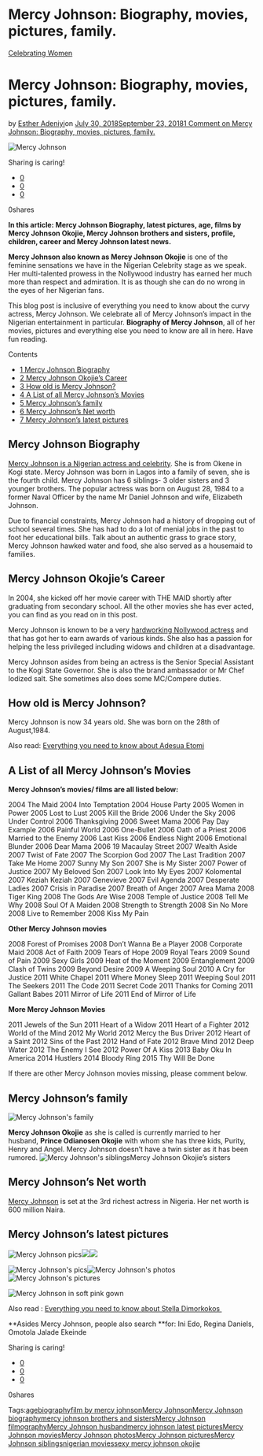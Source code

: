 # Mercy Johnson: Biography, movies, pictures, family.

[Celebrating Women](https://estheradeniyi.com/category/celebrating-women/)
# Mercy Johnson: Biography, movies, pictures, family.

by [Esther Adeniyi](https://estheradeniyi.com/author/esther-adeniyi/)on [July 30, 2018September 23, 2018](https://estheradeniyi.com/mercy-johnson/)[1 Comment on Mercy Johnson: Biography, movies, pictures, family.](https://estheradeniyi.com/mercy-johnson/#comments)

![Mercy Johnson](https://estheradeniyi.com/wp-content/uploads/2018/07/Mercy-Johnson.png)

Sharing is caring!

- [0](https://www.facebook.com/sharer/sharer.php?u=https%3A%2F%2Festheradeniyi.com%2Fmercy-johnson%2F&amp;t=Mercy%20Johnson%3A%20Biography%2C%20movies%2C%20pictures%2C%20family.)
- [0](https://twitter.com/intent/tweet?text=Mercy%20Johnson%3A%20Biography%2C%20movies%2C%20pictures%2C%20family.&amp;url=https%3A%2F%2Festheradeniyi.com%2Fmercy-johnson%2F)
- [0](#)

0shares

**In this article: Mercy Johnson Biography, latest pictures, age, films by Mercy Johnson Okojie, Mercy Johnson brothers and sisters, profile, children, career and Mercy Johnson latest news.**

**Mercy Johnson **also known as** Mercy Johnson Okojie** is one of the feminine sensations we have in the Nigerian Celebrity stage as we speak. Her multi-talented prowess in the Nollywood industry has earned her much more than respect and admiration. It is as though she can do no wrong in the eyes of her Nigerian fans.

This blog post is inclusive of everything you need to know about the curvy actress, Mercy Johnson. We celebrate all of Mercy Johnson&#x2019;s impact in the Nigerian entertainment in particular. **Biography of Mercy Johnson**, all of her movies, pictures and everything else you need to know are all in here. Have fun reading.

Contents

- [1 Mercy Johnson Biography](#Mercy_Johnson_Biography)
- [2 Mercy Johnson Okojie&#x2019;s Career](#Mercy_Johnson_Okojie8217s_Career)
- [3 How old is Mercy Johnson?](#How_old_is_Mercy_Johnson)
- [4 A List of all Mercy Johnson&#x2019;s Movies](#A_List_of_all_Mercy_Johnson8217s_Movies)
- [5 Mercy Johnson&#x2019;s family](#Mercy_Johnson8217s_family)
- [6 Mercy Johnson&#x2019;s Net worth](#Mercy_Johnson8217s_Net_worth)
- [7 Mercy Johnson&#x2019;s latest pictures](#Mercy_Johnson8217s_latest_pictures)

## Mercy Johnson Biography

[Mercy Johnson is a Nigerian actress and celebrity](https://en.wikipedia.org/wiki/Mercy_Johnson). She is from Okene in Kogi state. Mercy Johnson was born in Lagos into a family of seven, she is the fourth child. Mercy Johnson has 6 siblings- 3 older sisters and 3 younger brothers. The popular actress was born on August 28, 1984 to a former Naval Officer by the name Mr Daniel Johnson and wife, Elizabeth Johnson.

Due to financial constraints, Mercy Johnson had a history of dropping out of school several times. She has had to do a lot of menial jobs in the past to foot her educational bills. Talk about an authentic grass to grace story, Mercy Johnson hawked water and food, she also served as a housemaid to families.

## Mercy Johnson Okojie&#x2019;s Career

In 2004, she kicked off her movie career with THE MAID shortly after graduating from secondary school. All the other movies she has ever acted, you can find as you read on in this post.

Mercy Johnson is known to be a very [hardworking Nollywood actress](https://ynaija.com/film-blog-mercy-johnson-homages-igala-people-with-epic-movie-the-lamb/) and that has got her to earn awards of various kinds. She also has a passion for helping the less privileged including widows and children at a disadvantage.

Mercy Johnson asides from being an actress is the Senior Special Assistant to the Kogi State Governor. She is also the brand ambassador or Mr Chef Iodized salt. She sometimes also does some MC/Compere duties.

## How old is Mercy Johnson?

Mercy Johnson is now 34 years old. She was born on the 28th of August,1984.

Also read: [Everything you need to know about Adesua Etomi](https://estheradeniyi.com/adesua-etomi/)

## A List of all Mercy Johnson&#x2019;s Movies

**Mercy Johnson&#x2019;s movies/ films are all listed below:**

2004 The Maid
 2004 Into Temptation
 2004 House Party
 2005 Women in Power
 2005 Lost to Lust
 2005 Kill the Bride
 2006 Under the Sky
 2006 Under Control
 2006 Thanksgiving
 2006 Sweet Mama
 2006 Pay Day Example
 2006 Painful World
 2006 One-Bullet
 2006 Oath of a Priest
 2006 Married to the Enemy
 2006 Last Kiss
 2006 Endless Night
 2006 Emotional Blunder
 2006 Dear Mama
 2006 19 Macaulay Street
 2007 Wealth Aside
 2007 Twist of Fate
 2007 The Scorpion God
 2007 The Last Tradition
 2007 Take Me Home
 2007 Sunny My Son
 2007 She is My Sister
 2007 Power of Justice
 2007 My Beloved Son
 2007 Look Into My Eyes
 2007 Kolomental
 2007 Keziah Keziah
 2007 Genevieve
 2007 Evil Agenda
 2007 Desperate Ladies
 2007 Crisis in Paradise
 2007 Breath of Anger
 2007 Area Mama
 2008 Tiger King
 2008 The Gods Are Wise
 2008 Temple of Justice
 2008 Tell Me Why
 2008 Soul Of A Maiden
 2008 Strength to Strength
 2008 Sin No More
 2008 Live to Remember
 2008 Kiss My Pain

**Other Mercy Johnson movies**

2008 Forest of Promises
 2008 Don&#x2019;t Wanna Be a Player
 2008 Corporate Maid
 2008 Act of Faith
 2009 Tears of Hope
 2009 Royal Tears
 2009 Sound of Pain
 2009 Sexy Girls
 2009 Heat of the Moment
 2009 Entanglement
 2009 Clash of Twins
 2009 Beyond Desire
 2009 A Weeping Soul
 2010 A Cry for Justice
 2011 White Chapel
 2011 Where Money Sleep
 2011 Weeping Soul
 2011 The Seekers
 2011 The Code
 2011 Secret Code
 2011 Thanks for Coming
 2011 Gallant Babes
 2011 Mirror of Life
 2011 End of Mirror of Life

**More Mercy Johnson Movies**

2011 Jewels of the Sun
 2011 Heart of a Widow
 2011 Heart of a Fighter
 2012 World of the Mind
 2012 My World
 2012 Mercy the Bus Driver
 2012 Heart of a Saint
 2012 Sins of the Past
 2012 Hand of Fate
 2012 Brave Mind
 2012 Deep Water
 2012 The Enemy I See
 2012 Power Of A Kiss
 2013 Baby Oku In America
 2014 Hustlers
 2014 Bloody Ring
 2015 Thy Will Be Done

If there are other Mercy Johnson movies missing, please comment below.

## Mercy Johnson&#x2019;s family

![Mercy Johnson&apos;s family](https://estheradeniyi.com/wp-content/uploads/2018/07/Mercy-Johnson-5.jpg)

**Mercy Johnson Okojie** as she is called is currently married to her husband,&#xA0;**Prince Odianosen Okojie** with whom she has three kids, Purity, Henry and Angel. Mercy Johnson doesn&#x2019;t have a twin sister as it has been rumored.
![Mercy Johnson&apos;s siblings](https://estheradeniyi.com/wp-content/uploads/2018/07/Mercy-Johnsons-siblings.jpg)Mercy Johnson Okojie&#x2019;s sisters
## Mercy Johnson&#x2019;s Net worth

[Mercy Johnson](https://www.facebook.com/MercyJohnsonOkojie/) is set at the 3rd richest actress in Nigeria. Her net worth is 600 million Naira.

## Mercy Johnson&#x2019;s latest pictures

![Mercy Johnson pics](https://estheradeniyi.com/wp-content/uploads/2018/07/Mercy-Johnson-pics.png)![](https://estheradeniyi.com/wp-content/uploads/2018/07/Mercy-Johnson-pics-2.jpg)![](images\Mercy-Johnson-pics-3.png)

![Mercy Johnson&apos;s pics](images\Mercy-Johnson-6.jpg)![Mercy Johnson&apos;s photos](images\Mercy-Johnson-8.jpg)![Mercy Johnson&apos;s pictures](images\Mercy-Johnson-9.png)

![Mercy Johnson in soft pink gown](images\Mercy-Johnson-pics-4.png)

Also read : [Everything you need to know about Stella Dimorkokos&#xA0;](https://estheradeniyi.com/stella-dimoko-korkos-biography-blog-pictures-and-sdk-app/)

**Asides Mercy Johnson, people also search **for: Ini Edo, Regina Daniels, Omotola Jalade Ekeinde

Sharing is caring!

- [0](https://www.facebook.com/sharer/sharer.php?u=https%3A%2F%2Festheradeniyi.com%2Fmercy-johnson%2F&amp;t=Mercy%20Johnson%3A%20Biography%2C%20movies%2C%20pictures%2C%20family.)
- [0](https://twitter.com/intent/tweet?text=Mercy%20Johnson%3A%20Biography%2C%20movies%2C%20pictures%2C%20family.&amp;url=https%3A%2F%2Festheradeniyi.com%2Fmercy-johnson%2F)
- [0](#)

0shares

Tags:[age](https://estheradeniyi.com/tag/age/)[biography](https://estheradeniyi.com/tag/biography/)[film by mercy johnson](https://estheradeniyi.com/tag/film-by-mercy-johnson/)[Mercy Johnson](https://estheradeniyi.com/tag/mercy-johnson/)[Mercy Johnson biography](https://estheradeniyi.com/tag/mercy-johnson-biography/)[mercy johnson brothers and sisters](https://estheradeniyi.com/tag/mercy-johnson-brothers-and-sisters/)[Mercy Johnson filmography](https://estheradeniyi.com/tag/mercy-johnson-filmography/)[Mercy Johnson husband](https://estheradeniyi.com/tag/mercy-johnson-husband/)[mercy johnson latest pictures](https://estheradeniyi.com/tag/mercy-johnson-latest-pictures/)[Mercy Johnson movies](https://estheradeniyi.com/tag/mercy-johnson-movies/)[Mercy Johnson photos](https://estheradeniyi.com/tag/mercy-johnson-photos/)[Mercy Johnson pictures](https://estheradeniyi.com/tag/mercy-johnson-pictures/)[Mercy Johnson siblings](https://estheradeniyi.com/tag/mercy-johnson-siblings/)[nigerian movies](https://estheradeniyi.com/tag/nigerian-movies/)[sexy mercy johnson okojie](https://estheradeniyi.com/tag/sexy-mercy-johnson-okojie/)